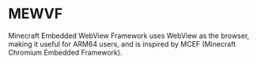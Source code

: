 # MEWVF
Minecraft Embedded WebView Framework uses WebView as the browser, making it useful for ARM64 users, and is inspired by MCEF (Minecraft Chromium Embedded Framework).
